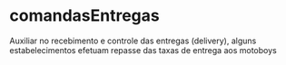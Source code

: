 # comandasEntregas
Auxiliar no recebimento e controle das entregas (delivery), alguns estabelecimentos efetuam repasse das taxas de entrega aos motoboys
